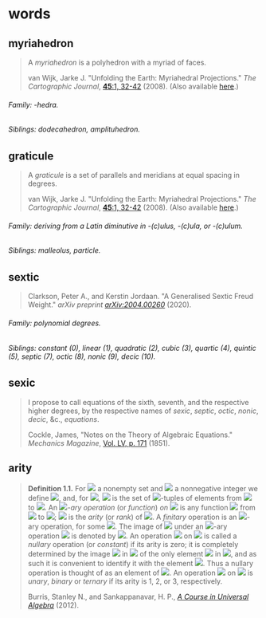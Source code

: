 # words

## myriahedron
<!--#### Etymology 
-->
> A _myriahedron_ is a polyhedron with a myriad of faces.
> 
>  van Wijk, Jarke J. "Unfolding the Earth: Myriahedral Projections." _The Cartographic Journal_, [**45**:1, 32-42](https://doi.org/10.1179/000870408X276594) (2008). (Also available [here](https://t.co/mVsfwLIqjB?amp=1).)

###### Family: -hedra.
###### Siblings: dodecahedron, amplituhedron. 

## graticule
<!--#### Etymology
from Latin crāticula, diminutive form of crātis (bundle of brush, fascine; framework, network, lattice; bush-harrow)-->

<!--1. A grid of horizontal and vertical lines.
2. (_specifically, optics_) A reticle. 
3. (_specifically, geography_) The network of lines of latitude and longitude that make up a coordinate system such as the one used for the Earth. 
4. A nearly square or nearly rectangular region created by a graticule.-->

> A _graticule_ is a set of parallels and meridians at equal spacing in degrees.
> 
>  van Wijk, Jarke J. "Unfolding the Earth: Myriahedral Projections." _The Cartographic Journal_, [**45**:1, 32-42](https://doi.org/10.1179/000870408X276594) (2008). (Also available [here](https://t.co/mVsfwLIqjB?amp=1).)

###### Family: deriving from a Latin diminutive in -(c)ulus, -(c)ula, or -(c)ulum.
###### Siblings: malleolus, particle. 


## sextic 
> Clarkson, Peter A., and Kerstin Jordaan. "A Generalised Sextic Freud Weight." _arXiv preprint_ [_arXiv:2004.00260_](https://arxiv.org/abs/2004.00260) (2020).

###### Family: polynomial degrees.
###### Siblings: constant (0), linear (1), quadratic (2), cubic (3), quartic (4), quintic (5), septic (7), octic (8), nonic (9), decic (10). 

## sexic 
> I propose to call equations of the sixth, seventh, and the respective higher degrees, by the respective names of _sexic_, _septic_, _octic_, _nonic_, _decic_, &c., _equations_.
> 
> Cockle, James, "Notes on the Theory of Algebraic Equations." _Mechanics Magazine_, [Vol. LV, p. 171](https://books.google.be/books?id=cxIFAAAAQAAJ&pg=PP1&redir_esc=y#v=onepage&q=sexic%20septic%20octic%20nonic%20decic&f=false) (1851).

## arity 
> **Definition 1.1.** For ![](svgs/9fe95515a9500cc7779b059643c7c7ce.svg) a nonempty set and ![](svgs/b49da7325822089835b531a5fce8b94e.svg) a nonnegative integer we define ![](svgs/73db8c07bc8521709e35c609c29e3952.svg), and, for ![](svgs/50583fcc84f88c31a87b94588ba486ec.svg), ![](svgs/12ce5768415869cf7edf5192dc94ae84.svg) is the set of ![](svgs/b49da7325822089835b531a5fce8b94e.svg)-tuples of elements from ![](svgs/12ce5768415869cf7edf5192dc94ae84.svg) to ![](svgs/9fe95515a9500cc7779b059643c7c7ce.svg). An _![](svgs/b49da7325822089835b531a5fce8b94e.svg)-ary operation_ (or _function_) _on_ ![](svgs/9fe95515a9500cc7779b059643c7c7ce.svg) is any function ![](svgs/f9ab899994f3d644a9c2ab98a38de0c6.svg) from ![](svgs/12ce5768415869cf7edf5192dc94ae84.svg) to ![](svgs/9fe95515a9500cc7779b059643c7c7ce.svg); ![](svgs/b49da7325822089835b531a5fce8b94e.svg) is the _arity_ (or _rank_) of ![](svgs/f9ab899994f3d644a9c2ab98a38de0c6.svg). A _finitary_ operation is an ![](svgs/b49da7325822089835b531a5fce8b94e.svg)-ary operation, for some ![](svgs/b49da7325822089835b531a5fce8b94e.svg). The image of ![](svgs/978f7c6c751eeb6b3e9637f4c7060f8f.svg) under an ![](svgs/b49da7325822089835b531a5fce8b94e.svg)-ary operation ![](svgs/f9ab899994f3d644a9c2ab98a38de0c6.svg) is denoted by ![](svgs/e7a221ffa63ba2691d8e80bf9d2677cb.svg). An operation ![](svgs/f9ab899994f3d644a9c2ab98a38de0c6.svg) on ![](svgs/9fe95515a9500cc7779b059643c7c7ce.svg) is called a _nullary_ operation (or _constant_) if its arity is zero; it is completely determined by the image ![](svgs/15e7761f2c348793623c64370ec64336.svg) in ![](svgs/9fe95515a9500cc7779b059643c7c7ce.svg) of the only element ![](svgs/4de947ed170964a743af8581dbcf1e36.svg) in ![](svgs/263de2878733a868291dd57b0ffc248f.svg), and as such it is convenient to identify it with the element ![](svgs/15e7761f2c348793623c64370ec64336.svg). Thus a nullary operation is thought of as an element of ![](svgs/9fe95515a9500cc7779b059643c7c7ce.svg). An operation ![](svgs/f9ab899994f3d644a9c2ab98a38de0c6.svg) on ![](svgs/9fe95515a9500cc7779b059643c7c7ce.svg) is _unary_, _binary_ or _ternary_ if its arity is 1, 2, or 3, respectively.
> 
> Burris, Stanley N., and Sankappanavar, H. P., [_A Course in Universal Algebra_](http://www.math.uwaterloo.ca/~snburris/htdocs/ualg.html) (2012).